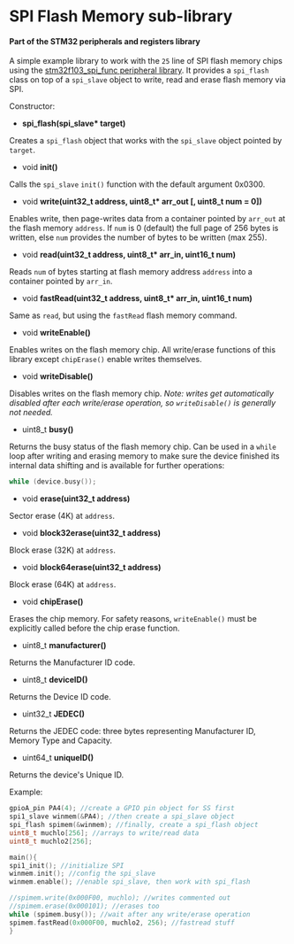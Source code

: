 # SPI Flash Memory sub-library
#### Part of the STM32 peripherals and registers library

A simple example library to work with the `25` line of SPI flash memory chips using the [stm32f103_spi_func peripheral library](https://github.com/Ontaelio/STM32F103-libraries/blob/master/Docs/stm32f103_spi_func.md). It provides a `spi_flash` class on top of a `spi_slave` object to write, read and erase flash memory via SPI.


Constructor:

* **spi_flash(spi_slave&ast; target)**

Creates a `spi_flash` object that works with the `spi_slave` object pointed by `target`.

* void **init()**

Calls the `spi_slave` `init()` function with the default argument 0x0300.

* void **write(uint32_t address, uint8_t&ast; arr_out [, uint8_t num = 0])**

Enables write, then page-writes data from a container pointed by `arr_out` at the flash memory `address`. If `num` is 0 (default) the full page of 256 bytes is written, else `num` provides the number of bytes to be written (max 255).

* void **read(uint32_t address, uint8_t&ast; arr_in, uint16_t num)**

Reads `num` of bytes starting at flash memory address `address` into a container pointed by `arr_in`.

* void **fastRead(uint32_t address, uint8_t&ast; arr_in, uint16_t num)**

Same as `read`, but using the `fastRead` flash memory command.

* void **writeEnable()**

Enables writes on the flash memory chip. All write/erase functions of this library except `chipErase()` enable writes themselves.

* void **writeDisable()**

Disables writes on the flash memory chip.
*Note: writes get automatically disabled after each write/erase operation, so `writeDisable()` is generally not needed.*

* uint8_t **busy()**

Returns the busy status of the flash memory chip. Can be used in a `while` loop after writing and erasing memory to make sure the device finished its internal data shifting and is available for further operations:
```c++
while (device.busy());
```

* void **erase(uint32_t address)**

Sector erase (4K) at `address`.

* void **block32erase(uint32_t address)**

Block erase (32K) at `address`.

* void **block64erase(uint32_t address)**

Block erase (64K) at `address`.

* void **chipErase()**

Erases the chip memory. For safety reasons, `writeEnable()` must be explicitly called before the chip erase function.

* uint8_t **manufacturer()**

Returns the Manufacturer ID code.

* uint8_t **deviceID()**

Returns the Device ID code.

* uint32_t **JEDEC()**

Returns the JEDEC code: three bytes representing Manufacturer ID, Memory Type and Capacity.

* uint64_t **uniqueID()**

Returns the device's Unique ID.

Example:

```c++
gpioA_pin PA4(4); //create a GPIO pin object for SS first
spi1_slave winmem(&PA4); //then create a spi_slave object
spi_flash spimem(&winmem); //finally, create a spi_flash object
uint8_t muchlo[256]; //arrays to write/read data
uint8_t muchlo2[256];

main(){
spi1_init(); //initialize SPI
winmem.init(); //config the spi_slave
winmem.enable(); //enable spi_slave, then work with spi_flash

//spimem.write(0x000F00, muchlo); //writes commented out
//spimem.erase(0x000101); //erases too
while (spimem.busy()); //wait after any write/erase operation
spimem.fastRead(0x000F00, muchlo2, 256); //fastread stuff
}
```
